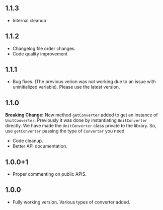 ## 1.1.3

- Internal cleanup

## 1.1.2

- Changelog file order changes.
- Code quality improvement

## 1.1.1

- Bug fixes. (The previous verion was not working due to an issue with uninitialized variable). Please use the latest version.

## 1.1.0

**Breaking Change:** New method `getConverter` added to get an instance of `UnitConverter`. Previously it was done by instantiating `UnitConverter` directly. We have made the `UnitConverter` class private to the library. So, use `getConverter` passing the type of `Converter` you need.

- Code cleanup.
- Better API documentation.

## 1.0.0+1

- Proper commenting on public APIS.

## 1.0.0

- Fully working version. Various types of converter added.
